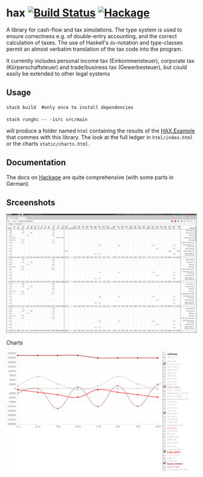 # hax [![Build Status](https://travis-ci.org/johannesgerer/hax.svg?branch=master)](https://travis-ci.org/johannesgerer/hax) [![Hackage](https://img.shields.io/hackage/v/hax.svg)](https://hackage.haskell.org/package/hax)
A library for cash-flow and tax simulations. The type system is used to ensure correctness e.g. of double-entry accounting, and the correct calculation of taxes. The use of Haskell's `do`-notation and type-classes permit an almost verbatim translation of the tax code into the program.

It currently includes personal income tax (Einkommensteuer), corporate tax (Körperschaftsteuer) and trade/business tax (Gewerbesteuer), but could easily be extended to other legal systems

## Usage

```
stack build  #only once to install dependencies

stack runghc -- -isrc src/main
```

will produce a folder named `html` containing the results of the [HAX.Example](src/HAX/Example.hs) that commes with this library. The look at the full ledger in `html/index.html` or the charts `static/charts.html`.

## Documentation

The docs on [Hackage](https://hackage.haskell.org/package/hax) are quite comprehensive (with some parts in German).


## Srceenshots

![ledger](ledger.png)

Charts

![charts](charts.png)


